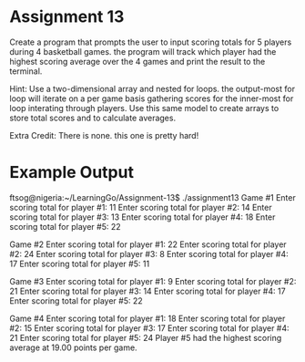 # Assignment 13
Create a program that prompts the user to input scoring totals for 5 players during 4 basketball games. the program will track which player had the highest scoring average over the 4 games and print the result to the terminal.

Hint: Use a two-dimensional array and nested for loops. the output-most for loop will iterate on a per game basis gathering scores for the inner-most for loop interating through players. Use this same model to create arrays to store total scores and to calculate averages.

Extra Credit: There is none. this one is pretty hard!


# Example Output
ftsog@nigeria:~/LearningGo/Assignment-13$ ./assignment13
Game #1
Enter scoring total for player #1: 11
Enter scoring total for player #2: 14
Enter scoring total for player #3: 13
Enter scoring total for player #4: 18
Enter scoring total for player #5: 22

Game #2
Enter scoring total for player #1: 22
Enter scoring total for player #2: 24
Enter scoring total for player #3: 8
Enter scoring total for player #4: 17
Enter scoring total for player #5: 11

Game #3
Enter scoring total for player #1: 9
Enter scoring total for player #2: 21
Enter scoring total for player #3: 14
Enter scoring total for player #4: 17
Enter scoring total for player #5: 22

Game #4
Enter scoring total for player #1: 18
Enter scoring total for player #2: 15
Enter scoring total for player #3: 17
Enter scoring total for player #4: 21
Enter scoring total for player #5: 24
Player #5 had the highest scoring average at 19.00 points per game.